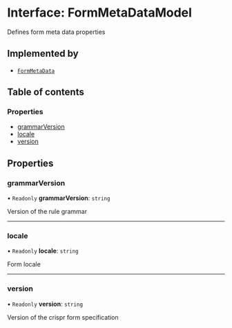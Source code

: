 # Interface: FormMetaDataModel

Defines form meta data properties

## Implemented by

- [`FormMetaData`](../classes/FormMetaData.md)

## Table of contents

### Properties

- [grammarVersion](FormMetaDataModel.md#grammarversion)
- [locale](FormMetaDataModel.md#locale)
- [version](FormMetaDataModel.md#version)

## Properties

### grammarVersion

• `Readonly` **grammarVersion**: `string`

Version of the rule grammar

___

### locale

• `Readonly` **locale**: `string`

Form locale

___

### version

• `Readonly` **version**: `string`

Version of the crispr form specification
